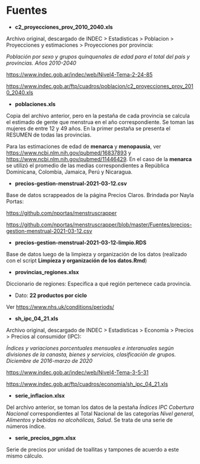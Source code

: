 # Fuentes

- __c2_proyecciones_prov_2010_2040.xls__

Archivo original, descargado de INDEC > Estadisticas > Poblacion > Proyecciones y estimaciones > Proyecciones por provincia:

_Población por sexo y grupos quinquenales de edad para el total del país y provincias. Años 2010-2040_

https://www.indec.gob.ar/indec/web/Nivel4-Tema-2-24-85

https://www.indec.gob.ar/ftp/cuadros/poblacion/c2_proyecciones_prov_2010_2040.xls

- __poblaciones.xls__

Copia del archivo anterior, pero en la pestaña de cada provincia se calcula el estimado de gente que menstrua en el año correspondiente. Se toman las mujeres de entre 12 y 49 años. En la primer pestaña se presenta el RESUMEN de todas las provincias.

Para las estimaciones de edad de __menarca__ y __menopausia__, ver https://www.ncbi.nlm.nih.gov/pubmed/16837893 y https://www.ncbi.nlm.nih.gov/pubmed/11446429. En el caso de la __menarca__ se utilizó el promedio de las medias correspondientes a República Dominicana, Colombia, Jamaica, Perú y Nicaragua.

- __precios-gestion-menstrual-2021-03-12.csv__

Base de datos scrappeados de la página Precios Claros. Brindada por Nayla Portas:

https://github.com/nportas/menstruscrapper

https://github.com/nportas/menstruscrapper/blob/master/Fuentes/precios-gestion-menstrual-2021-03-12.csv

- __precios-gestion-menstrual-2021-03-12-limpio.RDS__

Base de datos luego de la limpieza y organización de los datos (realizado con el script __Limpieza y organización de los datos.Rmd__)

- __provincias_regiones.xlsx__

Diccionario de regiones: Especifica a qué región pertenece cada provincia.

- Dato: __22 productos por ciclo__

Ver https://www.nhs.uk/conditions/periods/

- __sh_ipc_04_21.xls__    

Archivo original, descargado de INDEC > Estadísticas > Economía > Precios > Precios al consumidor (IPC):

_Índices y variaciones porcentuales mensuales e interanuales según divisiones de la canasta, bienes y servicios, clasificación de grupos. Diciembre de 2016-marzo de 2020_

https://www.indec.gob.ar/indec/web/Nivel4-Tema-3-5-31

https://www.indec.gob.ar/ftp/cuadros/economia/sh_ipc_04_21.xls

- __serie_inflacion.xlsx__

Del archivo anterior, se toman los datos de la pestaña _Índices IPC Cobertura Nacional_ correspondientes al Total Nacional de las categorías _Nivel general, Alimentos y bebidas no alcohólicas, Salud_. Se trata de una serie de números índice.

- __serie_precios_pgm.xlsx__

Serie de precios por unidad de toallitas y tampones de acuerdo a este mismo cálculo.

